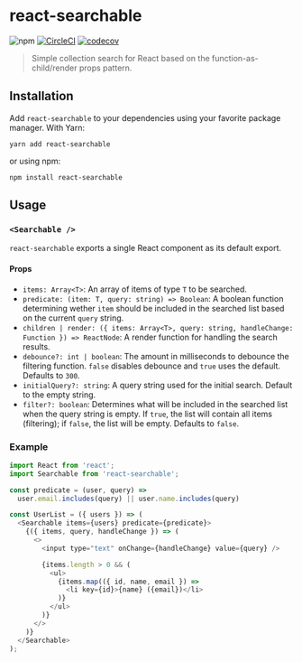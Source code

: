 # react-searchable
![npm](https://img.shields.io/npm/v/react-searchable.svg)
[![CircleCI](https://circleci.com/gh/prograsdk/react-searchable.svg?style=svg&circle-token=6f7f2fec7ee257f7fb0455c3d3c28a310cdeb55d)](https://circleci.com/gh/prograsdk/react-searchable)
[![codecov](https://codecov.io/gh/prograsdk/react-searchable/branch/master/graph/badge.svg)](https://codecov.io/gh/prograsdk/react-searchable)

> Simple collection search for React based on the function-as-child/render props pattern.

## Installation
Add `react-searchable` to your dependencies using your favorite package manager. With Yarn:

```
yarn add react-searchable
```

or using npm:

```
npm install react-searchable
```

## Usage

### `<Searchable />`
`react-searchable` exports a single React component as its default export.

#### Props
 * `items: Array<T>`: An array of items of type `T` to be searched.
 * `predicate: (item: T, query: string) => Boolean`: A boolean function determining wether `item` should be included in the searched list based on the current `query` string.
 * `children | render: ({ items: Array<T>, query: string, handleChange: Function }) => ReactNode`: A render function for handling the search results.
 * `debounce?: int | boolean`: The amount in milliseconds to debounce the filtering function. `false` disables debounce and `true` uses the default. Defaults to `300`.
 * `initialQuery?: string`: A query string used for the initial search. Default to the empty string.
 * `filter?: boolean`: Determines what will be included in the searched list when the query string is empty. If `true`, the list will contain all items (filtering); if `false`, the list will be empty. Defaults to `false`.


### Example
```javascript
import React from 'react';
import Searchable from 'react-searchable';

const predicate = (user, query) =>
  user.email.includes(query) || user.name.includes(query)

const UserList = ({ users }) => (
  <Searchable items={users} predicate={predicate}>
    {({ items, query, handleChange }) => (
      <>
        <input type="text" onChange={handleChange} value={query} />

        {items.length > 0 && (
          <ul>
            {items.map(({ id, name, email }) =>
              <li key={id}>{name} ({email})</li>
            )}
          </ul>
        )}
      </>
    )}
  </Searchable>
);
```
